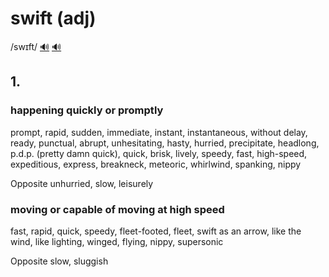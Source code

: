 # swift (adj)

/swɪft/ [🔊](https://www.oxfordlearnersdictionaries.com/media/english/uk_pron/s/swi/swift/swift__gb_1.mp3) [🔊](https://www.oxfordlearnersdictionaries.com/media/english/us_pron/s/swi/swift/swift__us_1.mp3)

## 1.

### happening quickly or promptly



prompt, rapid, sudden, immediate, instant, instantaneous, without delay, ready, punctual, abrupt, unhesitating, hasty, hurried, precipitate, headlong, p.d.p. (pretty damn quick), quick, brisk, lively, speedy, fast, high-speed, expeditious, express, breakneck, meteoric, whirlwind, spanking, nippy

Opposite unhurried, slow, leisurely

### moving or capable of moving at high speed

fast, rapid, quick, speedy, fleet-footed, fleet, swift as an arrow, like the wind, like lighting, winged, flying, nippy, supersonic

Opposite slow, sluggish